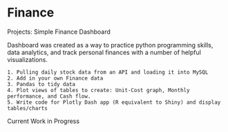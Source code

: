 # Finance

Projects: Simple Finance Dashboard

Dashboard was created as a way to practice python programming skills, data analytics, and track personal finances with a number of helpful visualizations.

    1. Pulling daily stock data from an API and loading it into MySQL
    2. Add in your own Finance data
    3. Pandas to tidy data
    4. Plot views of tables to create: Unit-Cost graph, Monthly performance, and Cash flow.
    5. Write code for Plotly Dash app (R equivalent to Shiny) and display tables/charts

Current Work in Progress
